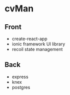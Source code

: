 # cvMan

## Front
* create-react-app
* ionic framework UI library
* recoil state management

## Back
* express
* knex
* postgres
